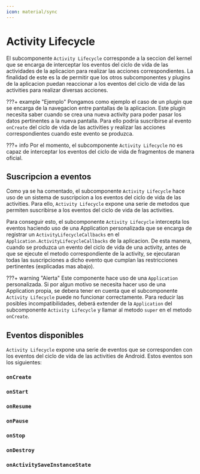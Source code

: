 ```yaml
---
icon: material/sync
---
```


# Activity Lifecycle

El subcomponente `Activity Lifecycle` corresponde a la seccion del kernel que se encarga de interceptar los eventos del
ciclo de vida de las actividades de la aplicacion para realizar las acciones correspondientes. La finalidad de este es
la de permitir que los otros subcomponentes y plugins de la aplicacion puedan reaccionar a los eventos del ciclo de vida
de las activities para realizar diversas acciones.

???+ example "Ejemplo"
    Pongamos como ejemplo el caso de un plugin que se encarga de la navegacion entre pantallas de la aplicacion. 
    Este plugin necesita saber cuando se crea una nueva activity para poder pasar los datos pertinentes a la nueva
    pantalla. Para ello podría suscribirse al evento `onCreate` del ciclo de vida de las activities y realizar las
    acciones correspondientes cuando este evento se produzca.

???+ info
    Por el momento, el subcomponente `Activity Lifecycle` no es capaz de interceptar los eventos del ciclo de vida de
    fragmentos de manera oficial.

## Suscripcion a eventos

Como ya se ha comentado, el subcomponente `Activity Lifecycle` hace uso de un sistema de suscripcion a los eventos del
ciclo de vida de las activities. Para ello, `Activity Lifecycle` expone una serie de metodos que permiten suscribirse a
los eventos del ciclo de vida de las activities.

Para conseguir esto, el subcomponente `Activity Lifecycle` intercepta los eventos haciendo uso de una Application personalizada
que se encarga de registrar un `ActivityLifecycleCallbacks` en el `Application.ActivityLifecycleCallbacks` de la aplicacion.
De esta manera, cuando se produzca un evento del ciclo de vida de una activity, antes de que se ejecute el metodo
correspondiente de la activity, se ejecutaran todas las suscripciones a dicho evento que cumplan las restricciones 
pertinentes (explicadas mas abajo).

???+ warning "Alerta"
    Este componente hace uso de una `Application` personalizada. Si por algun motivo se necesita hacer uso de una
    Application propia, se debera tener en cuenta que el subcomponente `Activity Lifecycle` puede no funcionar
    correctamente. Para reducir las posibles incompatibilidades, deberá extender de la `Application` del subcomponente
    `Activity Lifecycle` y llamar al metodo `super` en el metodo `onCreate`. 

[//]: # (todo explicar con ejemplos el codigo para suscribirse)

[//]: # (tal vez dar la opcion de no especificar una activity para que por defecto tome todas las activities)
[//]: # (y si no, que tome que solo pasara con las que extiendan cierta clase y/o tengan cierta id)

## Eventos disponibles

`Activity Lifecycle` expone una serie de eventos que se corresponden con los eventos del ciclo de vida de las activities
de Android. Estos eventos son los siguientes:

### `onCreate`



### `onStart`
### `onResume`
### `onPause`
### `onStop`
### `onDestroy`

### `onActivitySaveInstanceState`





[//]: # (todo ampliar introduccion del activity lifecycle)

[//]: # (todo seguir con la estructura del activity lifecycle)